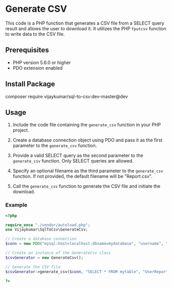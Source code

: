 # Generate CSV

This code is a PHP function that generates a CSV file from a SELECT query result and allows the user to download it. It utilizes the PHP `fputcsv` function to write data to the CSV file.

## Prerequisites

- PHP version 5.6.0 or higher
- PDO extension enabled

## Install Package

composer require vijaykumar/sql-to-csv:dev-master@dev

## Usage

1. Include the code file containing the `generate_csv` function in your PHP project.

2. Create a database connection object using PDO and pass it as the first parameter to the `generate_csv` function.

3. Provide a valid SELECT query as the second parameter to the `generate_csv` function. Only SELECT queries are allowed.

4. Specify an optional filename as the third parameter to the `generate_csv` function. If not provided, the default filename will be "Report.csv".

5. Call the `generate_csv` function to generate the CSV file and initiate the download.

### Example

```php
<?php

require_once "./vendor/autoload.php";
use Vijaykumar\SqlToCsv\GenerateCsv;

// Create a database connection
$conn = new PDO("mysql:host=localhost;dbname=mydatabase", "username", "password");

// Create an instance of the GenerateCsv class
$csvGenerator = new GenerateCsv();

// Generate the CSV file
$csvGenerator->generate_csv($conn, "SELECT * FROM mytable", "UserReport");

?>
```